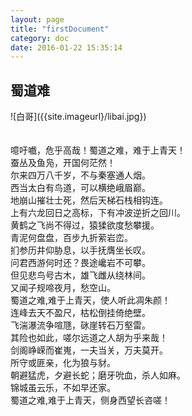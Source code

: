```yaml
---
layout: page
title: "firstDocument"
category: doc
date: 2016-01-22 15:35:14
---
```

<h2 id="block">蜀道难</h2>
![白哥]({{site.imageurl}/libai.jpg})
</br>
</br>
</br>
噫吁嚱，危乎高哉！蜀道之难，难于上青天！</br>
蚕丛及鱼凫，开国何茫然！</br>
尔来四万八千岁，不与秦塞通人烟。</br>
西当太白有鸟道，可以横绝峨眉巅。</br>
地崩山摧壮士死，然后天梯石栈相钩连。</br>
上有六龙回日之高标，下有冲波逆折之回川。</br>
黄鹤之飞尚不得过，猿猱欲度愁攀援。</br>
青泥何盘盘，百步九折萦岩峦。</br>
扪参历井仰胁息，以手抚膺坐长叹。</br>
问君西游何时还？畏途巉岩不可攀。</br>
但见悲鸟号古木，雄飞雌从绕林间。</br>
又闻子规啼夜月，愁空山。</br>
蜀道之难,难于上青天，使人听此凋朱颜！</br>
连峰去天不盈尺，枯松倒挂倚绝壁。</br>
飞湍瀑流争喧豗，砯崖转石万壑雷。</br>
其险也如此，嗟尔远道之人胡为乎来哉！</br>
剑阁峥嵘而崔嵬，一夫当关，万夫莫开。</br>
所守或匪亲，化为狼与豺。</br>
朝避猛虎，夕避长蛇；磨牙吮血，杀人如麻。</br>
锦城虽云乐，不如早还家。</br>
蜀道之难,难于上青天，侧身西望长咨嗟！</br>